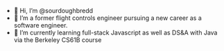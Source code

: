 - 👋 Hi, I’m @sourdoughbredd
- 👀 I’m a former flight controls engineer pursuing a new career as a software engineer. 
- 🌱 I’m currently learning full-stack Javascript as well as DS&A with Java via the Berkeley CS61B course

<!---
sourdoughbredd/sourdoughbredd is a ✨ special ✨ repository because its `README.md` (this file) appears on your GitHub profile.
You can click the Preview link to take a look at your changes.
--->
